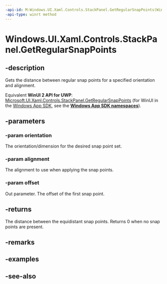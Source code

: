 ```yaml
---
-api-id: M:Windows.UI.Xaml.Controls.StackPanel.GetRegularSnapPoints(Windows.UI.Xaml.Controls.Orientation,Windows.UI.Xaml.Controls.Primitives.SnapPointsAlignment,System.Single@)
-api-type: winrt method
---
```


<!-- Method syntax
public float GetRegularSnapPoints(Windows.UI.Xaml.Controls.Orientation orientation, Windows.UI.Xaml.Controls.Primitives.SnapPointsAlignment alignment, System.Single offset)
-->

# Windows.UI.Xaml.Controls.StackPanel.GetRegularSnapPoints

## -description
Gets the distance between regular snap points for a specified orientation and alignment.

Equivalent **WinUI 2 API for UWP**: [Microsoft.UI.Xaml.Controls.StackPanel.GetRegularSnapPoints](/windows/winui/api/microsoft.ui.xaml.controls.stackpanel.getregularsnappoints) (for WinUI in the [Windows App SDK](/windows/apps/windows-app-sdk/), see the **[Windows App SDK namespaces](/windows/windows-app-sdk/api/winrt/)**).

## -parameters
### -param orientation
The orientation/dimension for the desired snap point set.

### -param alignment
The alignment to use when applying the snap points.

### -param offset
Out parameter. The offset of the first snap point.

## -returns
The distance between the equidistant snap points. Returns 0 when no snap points are present.

## -remarks

## -examples

## -see-also
